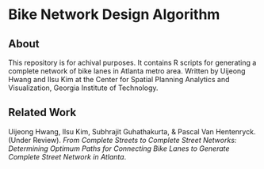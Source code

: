 # Bike Network Design Algorithm

## About
This repository is for achival purposes. It contains R scripts for generating a complete network of bike lanes in Atlanta metro area. Written by Uijeong Hwang and Ilsu Kim at the Center for Spatial Planning Analytics and Visualization, Georgia Institute of Technology.

## Related Work
Uijeong Hwang, Ilsu Kim, Subhrajit Guhathakurta, & Pascal Van Hentenryck. (Under Review). *From Complete Streets to Complete Street Networks: Determining Optimum Paths for Connecting Bike Lanes to Generate Complete Street Network in Atlanta*.

